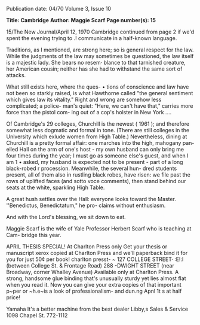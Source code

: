 Publication date: 04/70
Volume 3, Issue 10

**Title: Cambridge**
**Author: Maggie Scarf**
**Page number(s): 15**

15/The New Journal/April 12, 1970 
Cambridge 
continued from page 2 
if we'd spent the evening trying to 
.! communicate in a half-known language. 

Traditions, as I mentioned, are strong 
here; so is general respect for the law. 
While the judgments of the law may 
sometimes be questioned, the law itself 
is a majestic lady. She bears no resem· 
blance to that tarnished creature, her 
American cousin; neither has she had to 
withstand the same sort of attacks. 

What still exists here, where the ques-
• tions of conscience and law have not been 
so starkly raised, is what Hawthorne 
called "the general sentiment which 
gives law its vitality." Right and wrong 
are somehow less complicated; a police-
man's quiet: "Here, we can't have that," 
carries more force than the pistol com-
ing out of a cop's holster in New York .... 

Of Cambridge's 29 colleges, Churchill 
is the newest ( 1961 ); and therefore 
somewhat less dogmatic and formal in 
tone. (There are still colleges in the 
University which exlude women from 
High Table.) Nevertheless, dining at 
Churchill is a pretty formal affair: one 
marches into the high, mahogany pan-
elled Hall on the arm of one's host - my 
own husband can only bring me four 
times during the year; I must go as 
someone else's guest, and when I am 
1 
• 
asked, my husband is expected not to 
be present - part of a long black-robed 
r procession. Meanwhile, the several hun-
dred students present, all of them also in 
rustling black robes, have risen: we 
file past the rows of uplifted faces (and 
sotto voce comments), then stand behind 
our seats at the white, sparkling High 
Table. 

A great hush settles over the Hall: 
everyone looks toward the Master. 
''Benedictus, Benedictatum," he pro-
claims without enthusiasm. 

And with the Lord's blessing, we sit 
down to eat. 

Maggie Scarf is the wife of Yale Professor 
Herbert Scarf who is teaching at Cam-
bridge this year. 


APRIL THESIS SPECIAL! 
At Charlton Press only 
Get your thesis or manuscript xerox copied at 
Charlton Press and we'll paperback bind it for you 
for just 50¢ per book! 
charlton presst- ~ 
127 COLLEGE STREET· 
:E!:l 
(between College St. & Frontage Road) 
288 -DWIGHT STREET 
(near Broadway, corner Whalley Avenue) 
Available only at Charlton Press. A strong, 
handsome glue binding that's unusually sturdy yet 
lies almost flat when you read it. Now you can give 
your extra copies of that important p~per or ~h.e~is 
a look of professionalism- and dun.ng Apnl 1t s 
at half price! 

Yamaha 
It's a better machine 
from the best dealer 
Libby,s Sales & Service 
1098 Chapel St. 772-1112